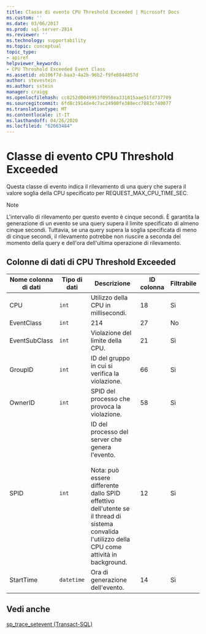 ```yaml
---
title: Classe di evento CPU Threshold Exceeded | Microsoft Docs
ms.custom: ''
ms.date: 03/06/2017
ms.prod: sql-server-2014
ms.reviewer: ''
ms.technology: supportability
ms.topic: conceptual
topic_type:
- apiref
helpviewer_keywords:
- CPU Threshold Exceeded Event Class
ms.assetid: eb106f7d-baa3-4a2b-96b2-f9fe0844057d
author: stevestein
ms.author: sstein
manager: craigg
ms.openlocfilehash: cc8252d0049953f0958ea331015aae51fd737709
ms.sourcegitcommit: 6fd8c1914de4c7ac24900fe388ecc7883c740077
ms.translationtype: MT
ms.contentlocale: it-IT
ms.lasthandoff: 04/26/2020
ms.locfileid: "62663484"
---
```

# <a name="cpu-threshold-exceeded-event-class"></a>Classe di evento CPU Threshold Exceeded
  Questa classe di evento indica il rilevamento di una query che supera il valore soglia della CPU specificato per REQUEST_MAX_CPU_TIME_SEC.  
  
> [!NOTE]  
>  L'intervallo di rilevamento per questo evento è cinque secondi. È garantita la generazione di un evento se una query supera il limite specificato di almeno cinque secondi. Tuttavia, se una query supera la soglia specificata di meno di cinque secondi, il rilevamento potrebbe non riuscire a seconda del momento della query e dell'ora dell'ultima operazione di rilevamento.  
  
## <a name="cpu-threshold-exceeded-data-columns"></a>Colonne di dati di CPU Threshold Exceeded  
  
|Nome colonna di dati|Tipo di dati|Descrizione|ID colonna|Filtrabile|  
|----------------------|---------------|-----------------|---------------|----------------|  
|CPU|`int`|Utilizzo della CPU in millisecondi.|18|Sì|  
|EventClass|`int`|214|27|No|  
|EventSubClass|`int`|Violazione del limite della CPU.|21|Sì|  
|GroupID|`int`|ID del gruppo in cui si verifica la violazione.|66|Sì|  
|OwnerID|`int`|SPID del processo che provoca la violazione.|58|Sì|  
|SPID|`int`|ID del processo del server che genera l'evento.<br /><br /> Nota: può essere differente dallo SPID effettivo dell'utente se il thread di sistema convalida l'utilizzo della CPU come attività in background.|12|Sì|  
|StartTime|`datetime`|Ora di generazione dell'evento.|14|Sì|  
  
## <a name="see-also"></a>Vedi anche  
 [sp_trace_setevent &#40;Transact-SQL&#41;](/sql/relational-databases/system-stored-procedures/sp-trace-setevent-transact-sql)  
  
  
